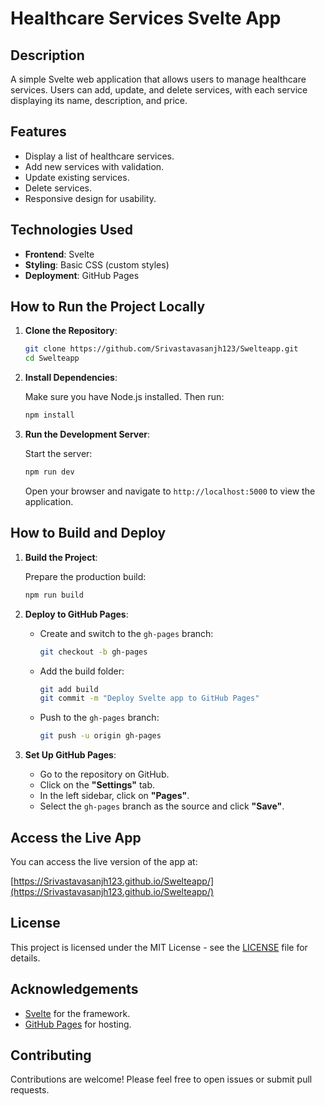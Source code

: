 # Healthcare Services Svelte App

## Description
A simple Svelte web application that allows users to manage healthcare services. Users can add, update, and delete services, with each service displaying its name, description, and price.

## Features
- Display a list of healthcare services.
- Add new services with validation.
- Update existing services.
- Delete services.
- Responsive design for usability.

## Technologies Used
- **Frontend**: Svelte
- **Styling**: Basic CSS (custom styles)
- **Deployment**: GitHub Pages

## How to Run the Project Locally

1. **Clone the Repository**:

   ```bash
   git clone https://github.com/Srivastavasanjh123/Swelteapp.git
   cd Swelteapp
   ```

2. **Install Dependencies**:

   Make sure you have Node.js installed. Then run:

   ```bash
   npm install
   ```

3. **Run the Development Server**:

   Start the server:

   ```bash
   npm run dev
   ```

   Open your browser and navigate to `http://localhost:5000` to view the application.

## How to Build and Deploy

1. **Build the Project**:

   Prepare the production build:

   ```bash
   npm run build
   ```

2. **Deploy to GitHub Pages**:

   - Create and switch to the `gh-pages` branch:

     ```bash
     git checkout -b gh-pages
     ```

   - Add the build folder:

     ```bash
     git add build
     git commit -m "Deploy Svelte app to GitHub Pages"
     ```

   - Push to the `gh-pages` branch:

     ```bash
     git push -u origin gh-pages
     ```

3. **Set Up GitHub Pages**:

   - Go to the repository on GitHub.
   - Click on the **"Settings"** tab.
   - In the left sidebar, click on **"Pages"**.
   - Select the `gh-pages` branch as the source and click **"Save"**.

## Access the Live App

You can access the live version of the app at:

[https://Srivastavasanjh123.github.io/Swelteapp/](https://Srivastavasanjh123.github.io/Swelteapp/)

## License

This project is licensed under the MIT License - see the [LICENSE](LICENSE) file for details.

## Acknowledgements

- [Svelte](https://svelte.dev/) for the framework.
- [GitHub Pages](https://pages.github.com/) for hosting.

## Contributing

Contributions are welcome! Please feel free to open issues or submit pull requests.
